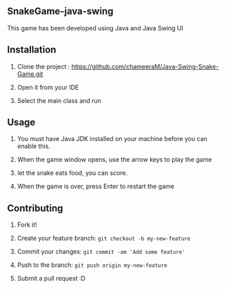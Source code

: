 
<snippet>
  <content>

## SnakeGame-java-swing

This game has been developed using Java and Java Swing UI

## Installation

1. Clone the project 
: https://github.com/chameeraM/Java-Swing-Snake-Game.git

2. Open it from your IDE

3. Select the main class and run

## Usage

1. You must have Java JDK installed on your machine before you can enable this.

2. When the game window opens, use the arrow keys to play the game

3. let the snake eats food, you can score. 

4. When the game is over, press Enter to restart the game

## Contributing

1. Fork it!

2. Create your feature branch: `git checkout -b my-new-feature`

3. Commit your changes: `git commit -am 'Add some feature'`

4. Push to the branch: `git push origin my-new-feature`

5. Submit a pull request :D

</content>
</snippet>
